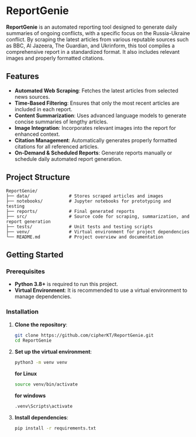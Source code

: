 # ReportGenie

**ReportGenie** is an automated reporting tool designed to generate daily summaries of ongoing conflicts, with a specific focus on the Russia-Ukraine conflict. By scraping the latest articles from various reputable sources such as BBC, Al Jazeera, The Guardian, and Ukrinform, this tool compiles a comprehensive report in a standardized format. It also includes relevant images and properly formatted citations.

## Features

- **Automated Web Scraping**: Fetches the latest articles from selected news sources.
- **Time-Based Filtering**: Ensures that only the most recent articles are included in each report.
- **Content Summarization**: Uses advanced language models to generate concise summaries of lengthy articles.
- **Image Integration**: Incorporates relevant images into the report for enhanced context.
- **Citation Management**: Automatically generates properly formatted citations for all referenced articles.
- **On-Demand & Scheduled Reports**: Generate reports manually or schedule daily automated report generation.

## Project Structure

```
ReportGenie/
├── data/               # Stores scraped articles and images
├── notebooks/          # Jupyter notebooks for prototyping and testing
├── reports/            # Final generated reports
├── src/                # Source code for scraping, summarization, and report generation
├── tests/              # Unit tests and testing scripts
├── venv/               # Virtual environment for project dependencies
└── README.md           # Project overview and documentation
```

## Getting Started

### Prerequisites

- **Python 3.8+** is required to run this project.
- **Virtual Environment**: It is recommended to use a virtual environment to manage dependencies.

### Installation

1. **Clone the repository**:
   ```bash
   git clone https://github.com/cipherKT/ReportGenie.git
   cd ReportGenie
   ```

2. **Set up the virtual environment**:
   ```bash
   python3 -m venv venv
   ```
   **for Linux**
   ```bash
   source venv/bin/activate
   ```
   **for windows**
   ```bash
   .venv\Scripts\activate
   ```

4. **Install dependencies**:
   ```bash
   pip install -r requirements.txt
   ```
